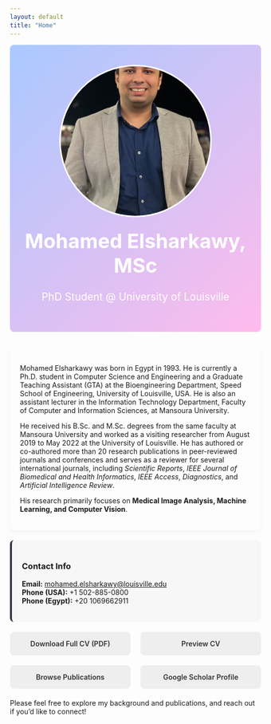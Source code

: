 ```yaml
---
layout: default
title: "Home"
---
```


<style>
/* Inline styles to enhance the homepage look */

/* HERO SECTION: gradient background, centered content */
.hero {
  position: relative;
  background: linear-gradient(135deg, #a9c9ff 0%, #ffbbec 100%);
  color: #fff;
  text-align: center;
  padding: 40px 20px;
  border-radius: 8px;
  margin-bottom: 30px;
}

.hero img {
  border: 3px solid #fff;
  border-radius: 70%;
  width: 300px;
  height: 300px;
  object-fit: cover;
}

.hero h1 {
  font-size: 2.5rem;
  margin-top: 20px;
}

.hero h2 {
  font-size: 1.3rem;
  margin-top: 10px;
  font-weight: 400;
}

/* INTRO SECTION */
.intro {
  background-color: #fdfdfd;
  padding: 20px;
  border-radius: 8px;
  margin-bottom: 20px;
  box-shadow: 0 3px 10px rgba(0,0,0,0.05);
}

/* CONTACT CARD */
.contact-card {
  background-color: #f7f7f7;
  padding: 20px;
  border-left: 4px solid #334;
  border-radius: 8px;
  margin-bottom: 20px;
}

/* QUICK LINKS GRID */
.quick-links {
  display: flex;
  flex-wrap: wrap;
  gap: 20px;
  margin-bottom: 20px;
}

.quick-link-item {
  flex: 1 1 calc(25% - 20px); /* 4 items per row if space allows */
  min-width: 180px;
  background: #eee;
  text-align: center;
  padding: 15px;
  border-radius: 8px;
  transition: background 0.3s, transform 0.3s;
}

.quick-link-item:hover {
  background: #ddd;
  transform: translateY(-2px);
}

.quick-link-item a {
  text-decoration: none;
  color: #333;
  font-weight: 600;
}
</style>

<!-- HERO SECTION -->
<div class="hero">
  <img
    src="/assets/images/sharkawy.jpg"
    alt="Profile Photo"
  />
  <h1>Mohamed Elsharkawy, MSc</h1>
  <h2>PhD Student @ University of Louisville</h2>
</div>

<!-- INTRO / ABOUT SECTION -->
<div class="intro">
  <p>
    Mohamed Elsharkawy was born in Egypt in 1993. He is currently a Ph.D. student in Computer Science and Engineering and a Graduate Teaching Assistant (GTA) at the Bioengineering Department, Speed School of Engineering, University of Louisville, USA. He is also an assistant lecturer in the Information Technology Department, Faculty of Computer and Information Sciences, at Mansoura University.
  </p>
  <p>
    He received his B.Sc. and M.Sc. degrees from the same faculty at Mansoura University and worked as a visiting researcher from August 2019 to May 2022 at the University of Louisville. He has authored or co-authored more than 20 research publications in peer-reviewed journals and conferences and serves as a reviewer for several international journals, including <em>Scientific Reports</em>, <em>IEEE Journal of Biomedical and Health Informatics</em>, <em>IEEE Access</em>, <em>Diagnostics</em>, and <em>Artificial Intelligence Review</em>.
  </p>
  <p>
    His research primarily focuses on <strong>Medical Image Analysis, Machine Learning, and Computer Vision</strong>.
  </p>
</div>

<!-- CONTACT CARD -->
<div class="contact-card">
  <h3>Contact Info</h3>
  <ul style="list-style:none; padding-left:0;">
    <li><strong>Email:</strong> <a href="mailto:mohamed.elsharkawy@louisville.edu">mohamed.elsharkawy@louisville.edu</a></li>
    <li><strong>Phone (USA):</strong> +1 502-885-0800</li>
    <li><strong>Phone (Egypt):</strong> +20 1069662911</li>
  </ul>
</div>

<!-- QUICK LINKS -->
<div class="quick-links">
  <div class="quick-link-item">
    <a href="/assets/files/elsharkawycv.pdf" target="_blank">
      Download Full CV (PDF)
    </a>
  </div>
  <div class="quick-link-item">
    <a href="/cv/">
      Preview CV
    </a>
  </div>
  <div class="quick-link-item">
    <a href="/publications/">
      Browse Publications
    </a>
  </div>
  <div class="quick-link-item">
    <a href="https://scholar.google.com/citations?user=IknnHU4AAAAJ&hl=en" target="_blank" rel="noopener">
      Google Scholar Profile
    </a>
  </div>
</div>

<p>
  Please feel free to explore my background and publications, and reach out if you’d like to connect!
</p>
